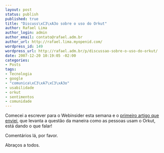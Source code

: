```yaml
--- 
layout: post
status: publish
published: true
title: "Discuss\xC3\xA3o sobre o uso do Orkut"
author: Rafael Lima
author_login: admin
author_email: contato@rafael.adm.br
author_url: http://rafael.lima.myopenid.com/
wordpress_id: 149
wordpress_url: http://rafael.adm.br/p/discussao-sobre-o-uso-do-orkut/
date: 2007-12-20 10:19:05 -02:00
categories: 
- Posts
tags: 
- Tecnologia
- google
- "comunica\xC3\xA7\xC3\xA3o"
- usabilidade
- orkut
- sentimentos
- comunidade
---
```

Comecei a escrever para o Webinsider esta semana e o <a href="http://webinsider.uol.com.br/index.php/2007/12/19/qual-e-mesmo-o-sentido-do-orkut/">primeiro artigo que enviei</a>, que levanta a questão da maneira como as pessoas usam o Orkut, está dando o que falar!

Comentários lá, por favor.

Abraços a todos.

